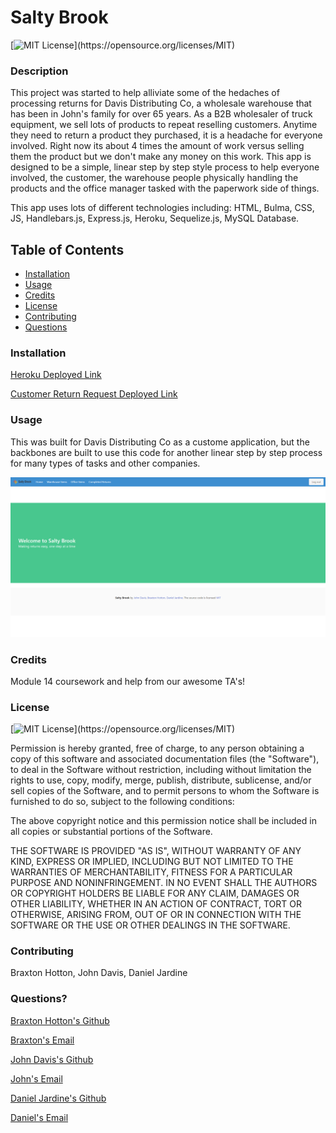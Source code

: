   # Salty Brook

  [![MIT License](https://img.shields.io/apm/l/atomic-design-ui.svg?)](https://opensource.org/licenses/MIT)

  ### Description 

  This project was started to help alliviate some of the hedaches of processing returns for Davis Distributing Co, a wholesale warehouse that has been in John's family for over 65 years. As a B2B wholesaler of truck equipment, we sell lots of products to repeat reselling customers. Anytime they need to return a product they purchased, it is a headache for everyone involved. Right now its about 4 times the amount of work versus selling them the product but we don't make any money on this work. This app is designed to be a simple, linear step by step style process to help everyone involved, the customer, the warehouse people physically handling the products and the office manager tasked with the paperwork side of things. 

  This app uses lots of different technologies including: HTML, Bulma, CSS, JS, Handlebars.js, Express.js, Heroku, Sequelize.js, MySQL Database.

  ## Table of Contents

  * [Installation](#installation)
  * [Usage](#usage)
  * [Credits](#credits)
  * [License](#license)
  * [Contributing](#contributing)
  * [Questions](#questions)


  ### Installation

  [Heroku Deployed Link](https://salty-brook-34116.herokuapp.com/)

  [Customer Return Request Deployed Link](https://salty-brook-34116.herokuapp.com/request)

  ### Usage 

  This was built for Davis Distributing Co as a custome application, but the backbones are built to use this code for another linear step by step process for many types of tasks and other companies.

  ![Home Page](public/img/HomePage.png)

  ### Credits
  
  Module 14 coursework and help from our awesome TA's!

  ### License

  [![MIT License](https://img.shields.io/apm/l/atomic-design-ui.svg?)](https://opensource.org/licenses/MIT)

  Permission is hereby granted, free of charge, to any person obtaining a copy of this software and associated documentation files (the "Software"), to deal in the Software without restriction, including without limitation the rights to use, copy, modify, merge, publish, distribute, sublicense, and/or sell copies of the Software, and to permit persons to whom the Software is furnished to do so, subject to the following conditions:

  The above copyright notice and this permission notice shall be included in all copies or substantial portions of the Software.

  THE SOFTWARE IS PROVIDED "AS IS", WITHOUT WARRANTY OF ANY KIND, EXPRESS OR IMPLIED, INCLUDING BUT NOT LIMITED TO THE WARRANTIES OF MERCHANTABILITY, FITNESS FOR A PARTICULAR PURPOSE AND NONINFRINGEMENT. IN NO EVENT SHALL THE AUTHORS OR COPYRIGHT HOLDERS BE LIABLE FOR ANY CLAIM, DAMAGES OR OTHER LIABILITY, WHETHER IN AN ACTION OF CONTRACT, TORT OR OTHERWISE, ARISING FROM, OUT OF OR IN CONNECTION WITH THE SOFTWARE OR THE USE OR OTHER DEALINGS IN THE SOFTWARE.
  
  ### Contributing

  Braxton Hotton, John Davis, Daniel Jardine

  ### Questions?

  [Braxton Hotton's Github](https://github.com/HottieHotton)

  [Braxton's Email](mailto:bhotton25@gmail.com)

  [John Davis's Github](https://github.com/johndavis92790/)

  [John's Email](mailto:johndavis92790@gmail.com)

  [Daniel Jardine's Github](https://github.com/danieljardine04)

  [Daniel's Email](mailto:danogaryjardine@gmail.com)
